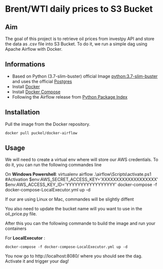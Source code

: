 # Brent/WTI daily prices to S3 Bucket

## Aim
The goal of this project is to retrieve oil prices from investpy API and store the data as .csv file into S3 Bucket. To do it, we run a simple dag using Apache Airflow with Docker.


## Informations

* Based on Python (3.7-slim-buster) official Image [python:3.7-slim-buster](https://hub.docker.com/_/python/) and uses the official [Postgres](https://hub.docker.com/_/postgres/)
* Install [Docker](https://www.docker.com/)
* Install [Docker Compose](https://docs.docker.com/compose/install/)
* Following the Airflow release from [Python Package Index](https://pypi.python.org/pypi/apache-airflow)


## Installation

Pull the image from the Docker repository.

    docker pull puckel/docker-airflow


## Usage

We will need to create a virtual env where will store our AWS credentials. To do it, you can run the following commandes line

On **Windows Powershell**:
    virtualenv airflow
    .\airflow\Scripts\activate.ps1 #Activation
    $env:AWS_SECRET_ACCESS_KEY='XXXXXXXXXXXXXXXXXXX'
    $env:AWS_ACCESS_KEY_ID='YYYYYYYYYYYYYYYYY'
    docker-compose -f docker-compose-LocalExecutor.yml up -d

If our are using Linux or Mac, commandes will be slightly diffent

You also need to update the bucket name will you want to use in the oil_price.py file.


After this you can the following commande to build the image and run your containers

For **LocalExecutor** :

    docker-compose -f docker-compose-LocalExecutor.yml up -d

You now go to http://localhost:8080/ where you should see the dag. Activate it and trigger your dag!